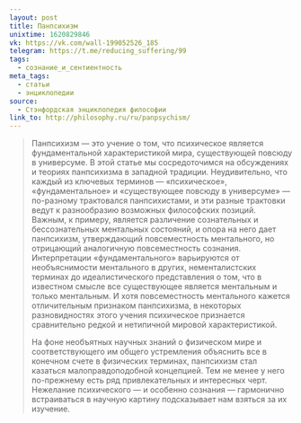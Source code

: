 ```yaml
---
layout: post
title: Панпсихизм
unixtime: 1620829846
vk: https://vk.com/wall-199052526_185
telegram: https://t.me/reducing_suffering/99
tags:
  - сознание_и_сентиентность
meta_tags:
  - статьи
  - энциклопедии
source:
  - Стэнфордская энциклопедия философии
link_to: http://philosophy.ru/ru/panpsychism/
---
```

>Панпсихизм — это учение о том, что психическое является фундаментальной характеристикой мира, существующей повсюду в универсуме. В этой статье мы сосредоточимся на обсуждениях и теориях панпсихизма в западной традиции. Неудивительно, что каждый из ключевых терминов — «психическое», «фундаментальное» и «существующее повсюду в универсуме» — по-разному трактовался панпсихистами, и эти разные трактовки ведут к разнообразию возможных философских позиций. Важным, к примеру, является различение сознательных и бессознательных ментальных состояний, и опора на него дает панпсихизм, утверждающий повсеместность ментального, но отрицающий аналогичную повсеместность сознания. Интерпретации «фундаментального» варьируются от необъяснимости ментального в других, нементалистских терминах до идеалистического представления о том, что в известном смысле все существующее является ментальным и только ментальным. И хотя повсеместность ментального кажется отличительным признаком панпсихизма, в некоторых разновидностях этого учения психическое признается сравнительно редкой и нетипичной мировой характеристикой.
>
>На фоне необъятных научных знаний о физическом мире и соответствующего им общего устремления объяснить все в конечном счете в физических терминах, панпсихизм стал казаться малоправдоподобной концепцией. Тем не менее у него по-прежнему есть ряд привлекательных и интересных черт. Нежелание психического — и особенно сознания — гармонично встраиваться в научную картину подсказывает нам взяться за их изучение.